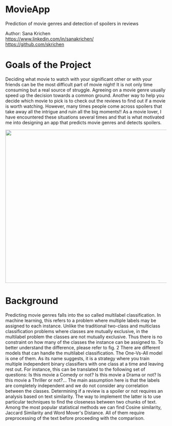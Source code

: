 # MovieApp
Prediction of movie genres and detection of spoilers in reviews

Author: Sana Krichen    
https://www.linkedin.com/in/sanakrichen/    
https://github.com/skrichen
    

# Goals of the Project
Deciding what movie to watch with your significant other or with your friends can be the most difficult part
of movie night! It is not only time consuming but a real source of struggle. Agreeing on a movie genre usually
speed up the decision towards a common ground. Another way to help you decide which movie to pick is
to check out the reviews to find out if a movie is worth watching. However, many times people come across
spoilers that take away all the intrigue and ruin all the big moments!! As a movie lover, I have encountered
these situations several times and that is what motivated me into designing an app that predicts movie genres
and detects spoilers.

<img src="https://drive.google.com/uc?export=view&id=1ZgwemPW66Jgmp3OiHV9lowKCQ41gjdt5" width="640" height="480">



# Background
Predicting movie genres falls into the so called multilabel classification. In machine learning, this refers to a
problem where multiple labels may be assigned to each instance. Unlike the traditional two-class and multiclass
classification problems where classes are mutually exclusive, in the multilabel problem the classes are not
mutually exclusive. Thus there is no constraint on how many of the classes the instance can be assigned to. To
better understand the difference, please refer to fig. 2 There are different models that can handle the multilabel
classification. The One-Vs-All model is one of them. As its name suggests, it is a strategy where you train
multiple independent binary classifiers with one class at a time and leaving rest out. For instance, this can be
translated to the following set of questions: Is this movie a Comedy or not? Is this movie a Drama or not? Is
this movie a Thriller or not?... The main assumption here is that the labels are completely independent and we
do not consider any correlation between the classes.
Determining if a review is a spoiler or not requires an analysis based on text similarity. The way to implement
the latter is to use particular techniques to find the closeness between two chunks of text. Among the most
popular statistical methods we can find Cosine similarity, Jaccard Similarity and Word Mover's Distance. All
of them require preprocessing of the text before proceeding with the comparison.
